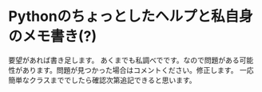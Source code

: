 # Pythonのちょっとしたヘルプと私自身のメモ書き(?)

要望があれば書き足します。
あくまでも私調べでです。なので問題がある可能性があります。問題が見つかった場合はコメントください。修正します。
一応簡単なクラスまででしたら確認次第追記できると思います。
